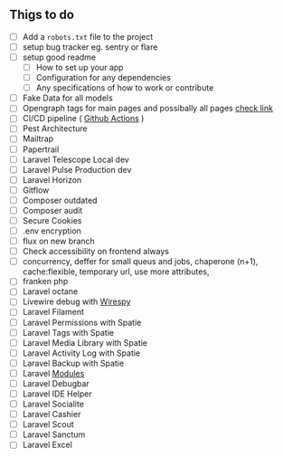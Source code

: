 ## Thigs to do 

- [ ] Add a `robots.txt` file to the project
- [ ] setup bug tracker eg. sentry or flare
- [ ] setup good readme
    - [ ] How to set up your app 
    - [ ] Configuration for any dependencies 
    - [ ] Any specifications of how to work or contribute
- [ ] Fake Data for all models
- [ ] Opengraph tags for main pages and possibally all pages [check link](https://www.opengraph.xyz/)
- [ ] CI/CD pipeline ( [Github Actions](https://mattstauffer.com/blog/how-to-trigger-a-webhook-on-a-schedule-using-github-actions/) )
- [ ] Pest Architecture
- [ ] Mailtrap
- [ ] Papertrail
- [ ] Laravel Telescope Local dev
- [ ] Laravel Pulse Production dev
- [ ] Laravel Horizon
- [ ] Gitflow
- [ ] Composer outdated
- [ ] Composer audit
- [ ] Secure Cookies
- [ ] .env encryption
- [ ] flux on new branch
- [ ] Check accessibility on frontend always
- [ ] concurrency, deffer for small queus and jobs, chaperone (n+1), cache:flexible, temporary url, use more attributes,
- [ ] franken php 
- [ ] Laravel octane
- [ ] Livewire debug with [Wirespy](https://github.com/wire-elements/wire-spy)
- [ ] Laravel Filament
- [ ] Laravel Permissions with Spatie
- [ ] Laravel Tags with Spatie
- [ ] Laravel Media Library with Spatie
- [ ] Laravel Activity Log with Spatie
- [ ] Laravel Backup with Spatie
- [ ] Laravel [Modules](https://laravelmodules.com/)
- [ ] Laravel Debugbar
- [ ] Laravel IDE Helper
- [ ] Laravel Socialite
- [ ] Laravel Cashier
- [ ] Laravel Scout
- [ ] Laravel Sanctum
- [ ] Laravel Excel
